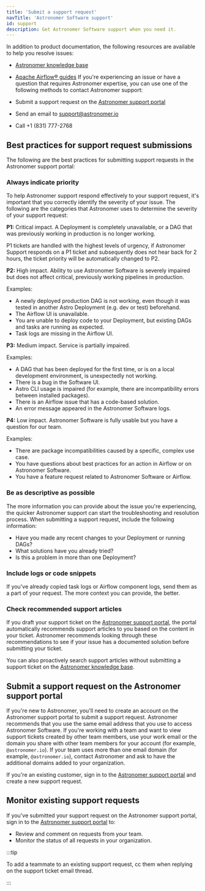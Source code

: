 ```yaml
---
title: 'Submit a support request'
navTitle: 'Astronomer Software support'
id: support
description: Get Astronomer Software support when you need it.
---
```


In addition to product documentation, the following resources are available to help you resolve issues:

- [Astronomer knowledge base](https://support.astronomer.io/hc/en-us)
- [Apache Airflow® guides](https://docs.astronomer.io/learn/)
If you're experiencing an issue or have a question that requires Astronomer expertise, you can use one of the following methods to contact Astronomer support:

- Submit a support request on the [Astronomer support portal](https://support.astronomer.io/hc/en-us)
- Send an email to [support@astronomer.io](mailto:support@astronomer.io)
- Call +1 (831) 777-2768

## Best practices for support request submissions

The following are the best practices for submitting support requests in the Astronomer support portal:

### Always indicate priority

To help Astronomer support respond effectively to your support request, it's important that you correctly identify the severity of your issue. The following are the categories that Astronomer uses to determine the severity of your support request:

**P1:** Critical impact. A Deployment is completely unavailable, or a DAG that was previously working in production is no longer working.

P1 tickets are handled with the highest levels of urgency, if Astronomer Support responds on a P1 ticket and subsequently does not hear back for 2 hours, the ticket priority will be automatically changed to P2.

**P2:** High impact. Ability to use Astronomer Software is severely impaired but does not affect critical, previously working pipelines in production.

Examples:

- A newly deployed production DAG is not working, even though it was tested in another Astro Deployment (e.g. dev or test) beforehand.
- The Airflow UI is unavailable.
- You are unable to deploy code to your Deployment, but existing DAGs and tasks are running as expected.
- Task logs are missing in the Airflow UI.

**P3:** Medium impact. Service is partially impaired.

Examples:

- A DAG that has been deployed for the first time, or is on a local development environment, is unexpectedly not working.
- There is a bug in the Software UI.
- Astro CLI usage is impaired (for example, there are incompatibility errors between installed packages).
- There is an Airflow issue that has a code-based solution.
- An error message appeared in the Astronomer Software logs.

**P4:** Low impact. Astronomer Software is fully usable but you have a question for our team.

Examples:

- There are package incompatibilities caused by a specific, complex use case.
- You have questions about best practices for an action in Airflow or on Astronomer Software.
- You have a feature request related to Astronomer Software or Airflow.

### Be as descriptive as possible

The more information you can provide about the issue you're experiencing, the quicker Astronomer support can start the troubleshooting and resolution process. When submitting a support request, include the following information:

- Have you made any recent changes to your Deployment or running DAGs?
- What solutions have you already tried?
- Is this a problem in more than one Deployment?

### Include logs or code snippets

If you've already copied task logs or Airflow component logs, send them as a part of your request. The more context you can provide, the better.

### Check recommended support articles

If you draft your support ticket on the [Astronomer support portal](https://support.astronomer.io), the portal automatically recommends support articles to you based on the content in your ticket. Astronomer recommends looking through these recommendations to see if your issue has a documented solution before submitting your ticket.

You can also proactively search support articles without submitting a support ticket on the [Astronomer knowledge base](https://support.astronomer.io/hc/en-us).

## Submit a support request on the Astronomer support portal

If you're new to Astronomer, you'll need to create an account on the Astronomer support portal to submit a support request. Astronomer recommends that you use the same email address that you use to access Astronomer Software. If you're working with a team and want to view support tickets created by other team members, use your work email or the domain you share with other team members for your account (for example, `@astronomer.io`). If your team uses more than one email domain (for example, `@astronomer.io`), contact Astronomer and ask to have the additional domains added to your organization.

If you're an existing customer, sign in to the [Astronomer support portal](https://support.astronomer.io) and create a new support request.

## Monitor existing support requests

If you've submitted your support request on the Astronomer support portal, sign in to the [Astronomer support portal](https://support.astronomer.io) to:

- Review and comment on requests from your team.
- Monitor the status of all requests in your organization.

:::tip

To add a teammate to an existing support request, cc them when replying on the support ticket email thread.

:::
